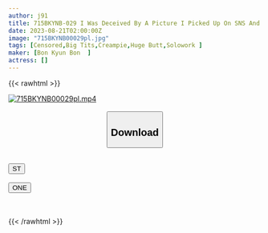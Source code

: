 ```yaml
---
author: j91
title: 715BKYNB-029 I Was Deceived By A Picture I Picked Up On SNS And Was Pounded By The Sperm Brain I Met For The First Time And Was Out In Unequaled Mio Fujiko
date: 2023-08-21T02:00:00Z
image: "715BKYNB00029pl.jpg"
tags: [Censored,Big Tits,Creampie,Huge Butt,Solowork ]
maker: [Bon Kyun Bon  ]
actress: []
---
```



{{< rawhtml >}}

<div class="video" data-videoid="X1PQjgZ398tDMjX">
    <a href="javascript:;">
        <img src="https://my.j91.asia/posts/715BKYNB00029pl/715BKYNB00029pl.jpg" width="WIDTH" height="HEIGHT" alt="715BKYNB00029pl.mp4" loading="lazy">
    </a>
</div>

<script type="text/javascript" src="https://j91.asia/asset/on-demand-st.js"></script>

<br>
  <link rel="stylesheet" href="https://j91.asia/asset/bs5.css">
  
  <center>
  <button class="btn btn-primary" type="button" data-bs-toggle="collapse" data-bs-target=".multi-collapse" aria-expanded="false" aria-controls="multiCollapseExample1 multiCollapseExample2"><h2>Download</h2></button></center>
</p>
<div class="row">
  <div class="col">
    <div class="collapse multi-collapse" id="multiCollapseExample1">
      <div class="card card-body">
	      	      <br>
<div class="buttons">  
<a href="https://streamtape.to/v/X1PQjgZ398tDMjX"><button class="btn-hover color-3"><i class="fa fa-download"></i> ST</button></a></div>
    </div>
  </div>
</div>
  <div class="col">
    <div class="collapse multi-collapse" id="multiCollapseExample2">
      <div class="card card-body">
	      <br>
<div class="buttons">
    <a href="https://oneupload.to/0nefbeza6jp8"><button class="btn-hover color-9"><i class="fa fa-download"></i> ONE</button></a></div>
<br><br>
      </div>
    </div>
  </div>
</div>

{{< /rawhtml >}}